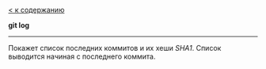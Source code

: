 [< к содержанию](./readme.md)

**git log**

---
 Покажет список последних коммитов и их хеши *SHA1*. Список выводится начиная с последнего коммита.